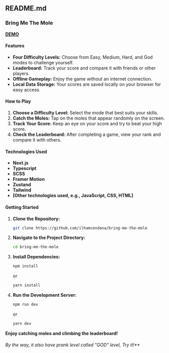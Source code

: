 ## **README.md**

### **Bring Me The Mole**

**[DEMO](https://bring-me-the-mole.vercel.app/)**

#### **Features**

* **Four Difficulty Levels:** Choose from Easy, Medium, Hard, and God modes to challenge yourself.
* **Leaderboard:** Track your score and compare it with friends or other players.
* **Offline Gameplay:** Enjoy the game without an internet connection.
* **Local Data Storage:** Your scores are saved locally on your browser for easy access.

#### **How to Play**

1.  **Choose a Difficulty Level:** Select the mode that best suits your skills.
2.  **Catch the Moles:** Tap on the moles that appear randomly on the screen.
3.  **Track Your Score:** Keep an eye on your score and try to beat your high score.
4.  **Check the Leaderboard:** After completing a game, view your rank and compare it with others.

#### **Technologies Used**

* **Next.js**
* **Typescript**
* **SCSS**
* **Framer Motion**
* **Zustand**
* **Tailwind**
* **[Other technologies used, e.g., JavaScript, CSS, HTML]**

#### **Getting Started**

1.  **Clone the Repository:**
    ```bash
    git clone https://github.com/ilhamcendana/bring-me-the-mole
    ```
2.  **Navigate to the Project Directory:**
    ```bash
    cd bring-me-the-mole
    ```
3.  **Install Dependencies:**
    ```bash
    npm install
    ```
    or
    ```bash
    yarn install
    ```

4.  **Run the Development Server:**
    ```bash
    npm run dev
    ```
    or
    ```bash
    yarn dev
    ```
**Enjoy catching moles and climbing the leaderboard!**
###### By the way, it also have prank level called "GOD" level, Try it!**